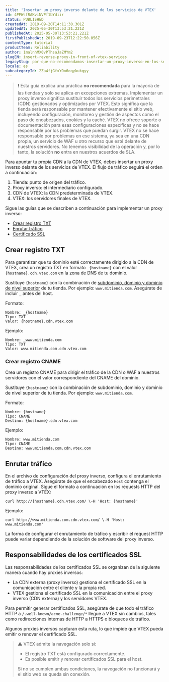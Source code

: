 ```yaml
---
title: '​​Insertar un proxy inverso delante de los servicios de VTEX'
id: 4PFWsfRAKviNVPf1bYdiir
status: PUBLISHED
createdAt: 2019-09-20T14:11:30.301Z
updatedAt: 2025-05-30T13:53:21.221Z
publishedAt: 2025-05-30T13:53:21.221Z
firstPublishedAt: 2019-09-23T12:22:50.056Z
contentType: tutorial
productTeam: Reliability
author: 1malnhMX0vPThsaJaZMYm2
slugEN: insert-reverse-proxy-in-front-of-vtex-services
legacySlug: por-que-no-recomendamos-insertar-un-proxy-inverso-en-los-servicios-vtex
locale: es
subcategoryId: 2Za4fjGfxYOo6oqykukgyy
---
```


> ❗  Esta guía explica una práctica **no recomendada** para la mayoría de las tiendas y solo se aplica en excepciones extremas.   Implementar un proxy inverso significa sustituir todos los servicios perimetrales (CDN) gestionados y optimizados por VTEX. Esto significa que la tienda será responsable por mantener efectivamente el sitio web, incluyendo configuración, monitoreo y gestión de aspectos como el paso de encabezados, cookies y la caché. VTEX no ofrece soporte o documentación para esas configuraciones específicas y no se hace responsable por los problemas que puedan surgir.   VTEX no se hace responsable por problemas en ese sistema, ya sea en una CDN propia, un servicio de WAF u otro recurso que esté delante de nuestros servidores. No tenemos visibilidad de la operación y, por lo tanto, la solución **no** entra en nuestros acuerdos de SLA. 

Para apuntar tu propia CDN a la CDN de VTEX, debes insertar un proxy inverso delante de los servicios de VTEX. El flujo de tráfico seguirá el orden a continuación:

1. Tienda: punto de origen del tráfico.  
2. Proxy inverso: el intermediario configurado.  
3. CDN de VTEX: la CDN predeterminada de VTEX.  
4. VTEX: los servidores finales de VTEX.

Sigue las guías que se describen a continuación para implementar un proxy inverso:

*	[Crear registro TXT](#crear-registro-txt)  
*	[Enrutar tráfico](#enrutar-trafico)  
*	[Certificado SSL](#responsabilidades-de-los-certificados-ssl)

## Crear registro TXT

Para garantizar que tu dominio esté correctamente dirigido a la CDN de VTEX, crea un registro TXT en formato `_{hostname}` con el valor `{hostname}.cdn.vtex.com` en la zona de DNS de tu dominio.

Sustituye `{hostname}` con la combinación de [subdominio, dominio y dominio de nivel superior](/pt/tutorial/configurar-o-dominio-da-loja--tutorials_2450) de tu tienda. Por ejemplo: `www.mitienda.com`. Asegúrate de incluir `_` antes del host.  

Formato:

```
Nombre: _{hostname}
Tipo: TXT
Valor: {hostname}.cdn.vtex.com
```

Ejemplo:

```
Nombre: _www.mitienda.com
Tipo: TXT
Valor: www.mitienda.com.cdn.vtex.com
```

### Crear registro CNAME

Crea un registro CNAME para dirigir el tráfico de la CDN o WAF a nuestros servidores con el valor correspondiente del CNAME del dominio.  

Sustituye `{hostname}` con la combinación de subdominio, dominio y dominio de nivel superior de tu tienda. Por ejemplo: `www.mitienda.com`.  

Formato:

```
Nombre: {hostname}
Tipo: CNAME
Destino: {hostname}.cdn.vtex.com
```

Ejemplo:

```
Nombre: www.mitienda.com
Tipo: CNAME
Destino: www.mitienda.com.cdn.vtex.com
```

## Enrutar tráfico

En el archivo de configuración del proxy inverso, configura el enrutamiento de tráfico a VTEX. Asegúrate de que el encabezado `Host` contenga el dominio original. Sigue el formato a continuación en los requests HTTP del proxy inverso a VTEX:

```curl
curl http://{hostname}.cdn.vtex.com/ \-H 'Host: {hostname}'
```

Ejemplo:

```curl
curl http://www.mitienda.com.cdn.vtex.com/ \-H 'Host: www.mitienda.com'
```

La forma de configurar el enrutamiento de tráfico y escribir el request HTTP puede variar dependiendo de la solución de software del proxy inverso.  

## Responsabilidades de los certificados SSL

Las responsabilidades de los certificados SSL se organizan de la siguiente manera cuando hay proxies inversos:  

* La CDN externa (proxy inverso) gestiona el certificado SSL en la comunicación entre el cliente y la propia red.  
* VTEX gestiona el certificado SSL en la comunicación entre el proxy inverso (CDN externa) y los servidores VTEX.

Para permitir generar certificados SSL, asegúrate de que todo el tráfico HTTP a `/.well-known/acme-challenge/*` llegue a VTEX sin cambios, tales como redirecciones internas de HTTP a HTTPS o bloqueos de tráfico.

Algunos proxies inversos capturan esta ruta, lo que impide que VTEX pueda emitir o renovar el certificado SSL.

> ⚠️ VTEX admite la navegación solo si: <ul> <li>El registro TXT está configurado correctamente.</li> <li>Es posible emitir y renovar certificados SSL para el host.</li> </ul> Si no se cumplen ambas condiciones, la navegación no funcionará y el sitio web se queda sin conexión.
